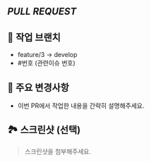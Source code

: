 ## <i>PULL REQUEST</i>

## 🎋 작업 브랜치
- feature/3 -> develop
- #번호 (관련이슈 번호)

## 🔑 주요 변경사항
- 이번 PR에서 작업한 내용을 간략히 설명해주세요.

## 🏞 스크린샷 (선택)
> 스크린샷을 첨부해주세요.


